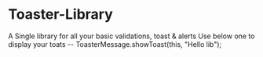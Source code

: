 # Toaster-Library
A Single library for all your basic validations, toast &amp; alerts
Use below one to display your toats  -- ToasterMessage.showToast(this, "Hello lib");
